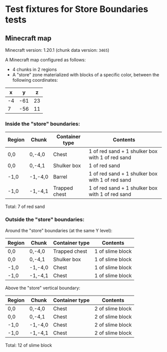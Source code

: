 ﻿# Test fixtures for Store Boundaries tests
## Minecraft map
Minecraft version: 1.20.1 (chunk data version: `3465`)

A Minecraft map configured as follows:
* 4 chunks in 2 regions
* A "store" zone materialized with blocks of a specific color, between the following coordinates:

|x |y  |z |
|--|---|--|
|-4|-61|23|
|7 |-56|11|

### Inside the "store" boundaries:

|Region|Chunk  |Container type|Contents                                        |
|------|-------|--------------|------------------------------------------------|
|0,0   |0,-4,0 |Chest         |1 of red sand + 1 shulker box with 1 of red sand|
|0,0   |0,-4,1 |Shulker box   |1 of red sand                                   |
|-1,0  |-1,-4,0|Barrel        |1 of red sand + 1 shulker box with 1 of red sand|
|-1,0  |-1,-4,1|Trapped chest |1 of red sand + 1 shulker box with 1 of red sand|

Total: 7 of red sand

### Outside the "store" boundaries:
Around the "store" boundaries (at the same Y level):

|Region|Chunk  |Container type|Contents        |
|------|-------|--------------|----------------|
|0,0   |0,-4,0 |Trapped chest |1 of slime block|
|0,0   |0,-4,1 |Shulker box   |1 of slime block|
|-1,0  |-1,-4,0|Chest         |1 of slime block|
|-1,0  |-1,-4,1|Chest         |1 of slime block|

Above the "store" vertical boundary:

|Region|Chunk  |Container type|Contents        |
|------|-------|--------------|----------------|
|0,0   |0,-4,0 |Chest         |2 of slime block|
|0,0   |0,-4,1 |Chest         |2 of slime block|
|-1,0  |-1,-4,0|Chest         |2 of slime block|
|-1,0  |-1,-4,1|Chest         |2 of slime block|

Total: 12 of slime block